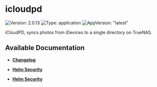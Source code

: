# icloudpd

![Version: 2.0.13](https://img.shields.io/badge/Version-2.0.13-informational?style=flat-square) ![Type: application](https://img.shields.io/badge/Type-application-informational?style=flat-square) ![AppVersion: "latest"](https://img.shields.io/badge/AppVersion-"latest"-informational?style=flat-square)

iCloudPD, syncs photos from iDevices to a single directory on TrueNAS.

## Available Documentation

- [**Changelog**](CHANGELOG)

- [**Helm Security**](container-security)

- [**Helm Security**](helm-security)

